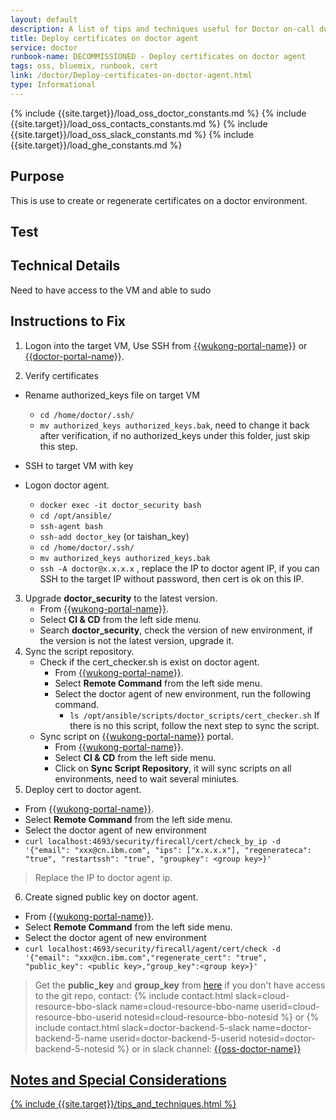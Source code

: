 ```yaml
---
layout: default
description: A list of tips and techniques useful for Doctor on-call duties
title: Deploy certificates on doctor agent
service: doctor
runbook-name: DECOMMISSIONED - Deploy certificates on doctor agent
tags: oss, bluemix, runbook, cert
link: /doctor/Deploy-certificates-on-doctor-agent.html
type: Informational
---
```

{% include {{site.target}}/load_oss_doctor_constants.md %}
{% include {{site.target}}/load_oss_contacts_constants.md %}
{% include {{site.target}}/load_oss_slack_constants.md %}
{% include {{site.target}}/load_ghe_constants.md %}


## Purpose
This is use to create or regenerate certificates on a doctor environment.

## Test

## Technical Details

Need to have access to the VM and able to sudo



## Instructions to Fix

1. Logon into the target VM, Use SSH from [{{wukong-portal-name}}]({{wukong-portal-link}}/) or [{{doctor-portal-name}}]({{doctor-portal-link}}).

2. Verify certificates
  - Rename authorized_keys file on target VM
    - `cd /home/doctor/.ssh/`
    - `mv authorized_keys authorized_keys.bak`, need to change it back after verification, if no authorized_keys under this folder, just skip this step.
  - SSH to target VM with key

  - Logon doctor agent.
    - `docker exec -it doctor_security bash`
    - `cd /opt/ansible/`
    - `ssh-agent bash`
    - `ssh-add doctor_key` (or taishan_key)
    - `cd /home/doctor/.ssh/`
    - `mv authorized_keys authorized_keys.bak`
    - `ssh -A doctor@x.x.x.x` , replace the IP to doctor agent IP, if you can SSH to the target IP without password, then cert is ok on this IP.

 3. Upgrade **doctor_security** to the latest version.
    - From [{{wukong-portal-name}}]({{wukong-portal-link}}/).
    - Select **CI & CD** from the left side menu.
    - Search **doctor_security**, check the version of new environment, if the version is not the latest version, upgrade it.
 4. Sync the script repository.
    - Check if the cert_checker.sh is exist on doctor agent.
      - From [{{wukong-portal-name}}]({{wukong-portal-link}}/).
      - Select **Remote Command** from the left side menu.
      - Select the doctor agent of new environment, run the following command.
        - `ls /opt/ansible/scripts/doctor_scripts/cert_checker.sh` If there is no this script, follow the next step  to sync the script.
    - Sync script on [{{wukong-portal-name}}]({{wukong-portal-link}}/) portal.
      - From [{{wukong-portal-name}}]({{wukong-portal-link}}/).
      - Select **CI & CD** from the left side menu.
      - Click on **Sync Script Repository**, it will sync scripts on all environments, need to wait several miniutes.
 5. Deploy cert to doctor agent.
   - From [{{wukong-portal-name}}]({{wukong-portal-link}}/).
   - Select **Remote Command** from the left side menu.
   - Select the doctor agent of new environment
   - `curl localhost:4693/security/firecall/cert/check_by_ip -d '{"email": "xxx@cn.ibm.com", "ips": ["x.x.x.x"], "regenerateca": "true", "restartssh": "true", "groupkey": <group key>}'`
   > Replace the IP to doctor agent ip.

 6. Create signed public key on doctor agent.
   - From [{{wukong-portal-name}}]({{wukong-portal-link}}/).
   - Select **Remote Command** from the left side menu.
   - Select the doctor agent of new environment
   - `curl localhost:4693/security/firecall/agent/cert/check -d '{"email": "xxx@cn.ibm.com","regenerate_cert": "true", "public_key": <public key>,"group_key":<group key>}'`

   > Get the **public_key** and **group_key** from [here](https://github.ibm.com/cloud-sre/doctor_runbook_private/blob/master/certificates_doctor_agent_keys) if you don't have access to the git repo, contact: {% include contact.html slack=cloud-resource-bbo-slack name=cloud-resource-bbo-name userid=cloud-resource-bbo-userid notesid=cloud-resource-bbo-notesid %} or {% include contact.html slack=doctor-backend-5-slack name=doctor-backend-5-name userid=doctor-backend-5-userid notesid=doctor-backend-5-notesid %} or in slack channel: <a href="{{oss-doctor-link}}">{{oss-doctor-name}}


## Notes and Special Considerations

{% include {{site.target}}/tips_and_techniques.html %}
